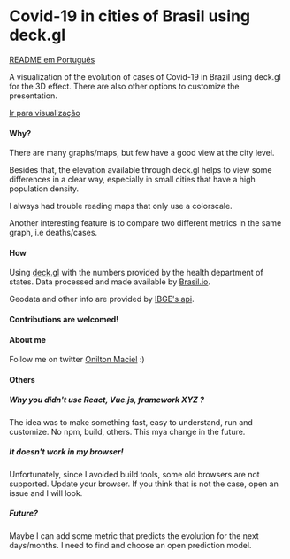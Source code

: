 # Covid-19 in cities of Brasil using deck.gl

<a href="./pt/README.md">README em Português</a>

A visualization of the evolution of cases of Covid-19 in Brazil using deck.gl for the 3D effect. There are also other options to customize the presentation.

 <a href="https://onilton.github.io/deck-covid19/pt/">Ir para visualização</a>

#### Why?

There are many graphs/maps, but few have a good view at the city level.

Besides that, the elevation available through deck.gl helps to view some differences in a clear way, especially in small cities that have a high population density.

I always had trouble reading maps that only use a colorscale.

Another interesting feature is to compare two different metrics in the same graph, i.e deaths/cases.

#### How

Using <a href="https://deck.gl/#/">deck.gl</a> with the numbers provided by the health department of states. Data processed and made available by <a href="https://brasil.io/">Brasil.io</a>.

Geodata and other info are provided by <a href="https://servicodados.ibge.gov.br/">IBGE's api</a>.


#### Contributions are welcomed!


#### About me

Follow me on twitter <a href="http://twitter.com/oniltonmaciel">Onilton Maciel</a> :)

#### Others

##### Why you didn't use React, Vue.js, framework XYZ ?

The idea was to make something fast, easy to understand, run and customize. No npm, build, others. This mya change in the future.

##### It doesn't work in my browser!

Unfortunately, since I avoided build tools, some old browsers are not supported. Update your browser. If you think that is not the case, open an issue and I will look.

##### Future?

Maybe I can add some metric that predicts the evolution for the next days/months. I need to find and choose an open prediction model.